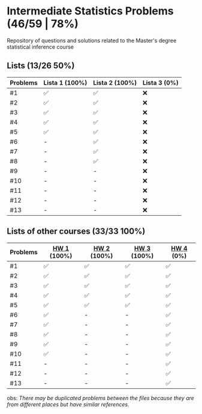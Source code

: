 # Intermediate Statistics Problems (46/59 | 78%)
Repository of questions and solutions related to the Master's degree statistical inference course

## Lists (13/26 50%)
Problems | Lista 1 (100%) | Lista 2 (100%) | Lista 3 (0%)
----|----|-----|----
#1  | ✅ | ✅ | ❌
#2  | ✅ | ✅ | ❌
#3  | ✅ | ✅ | ❌
#4  | ✅ | ✅ | ❌
#5  | ✅ | ✅ | ❌
#6  | -  | ✅ | ❌
#7  | -  | ✅ | ❌
#8  | -  | ✅ | ❌
#9  | -  | -  | ❌
#10 | -  | -  | ❌
#11 | -  | -  | ❌
#12 | -  | -  | ❌
#13 | -  | -  | ❌

## Lists of other courses (33/33 100%)
Problems | [HW 1](https://www.stat.cmu.edu/~larry/=stat705/homework1.pdf) (100%) | [HW 2](https://www.stat.cmu.edu/~larry/=stat705/Homework2.pdf) (100%) | [HW 3](https://www.stat.cmu.edu/~larry/=stat705/Homework3.pdf) (100%) | [HW 4](https://github.com/maxbiostat/Statistical_Inference_MSc/blob/main/listas/lista1_InfEst_MSc.pdf) (0%)
----|----|----|----|----
#1  | ✅ | ✅ | ✅ | ✅
#2  | ✅ | ✅ | ✅ | ✅
#3  | ✅ | ✅ | ✅ | ✅
#4  | ✅ | ✅ | ✅ | ✅
#5  | ✅ | ✅ | ✅ | ✅
#6  | ✅ | -  | -  | ✅
#7  | ✅ | -  | -  | ✅
#8  | ✅ | -  | -  | ✅
#9  | ✅ | -  | -  | ✅
#10 | ✅ | -  | -  | ✅
#11 | -  | -  | -  | ✅
#12 | -  | -  | -  | ✅
#13 | -  | -  | -  | ✅

obs: _There may be duplicated problems between the files because they are from different places but have similar references._
